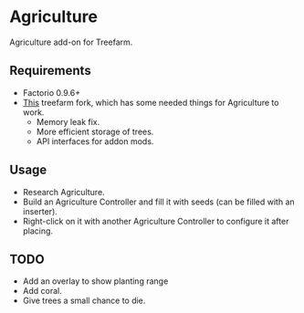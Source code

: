 Agriculture
===========

Agriculture add-on for Treefarm.

Requirements
------------

* Factorio 0.9.6+
* [This](http://github.com/N3X15/factorio-treefarm) treefarm fork, which has some needed things for Agriculture to work.
  * Memory leak fix.
  * More efficient storage of trees.
  * API interfaces for addon mods.
  
Usage
-----

* Research Agriculture.
* Build an Agriculture Controller and fill it with seeds (can be filled with an inserter).
* Right-click on it with another Agriculture Controller to configure it after placing.

TODO
----

* Add an overlay to show planting range
* Add coral.
* Give trees a small chance to die.

